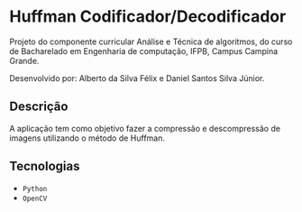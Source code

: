 # <h1> Huffman Codificador/Decodificador </h1>

Projeto do componente curricular Análise e Técnica de algoritmos, do curso de Bacharelado em Engenharia de computação, IFPB, Campus Campina Grande. 

Desenvolvido por: Alberto da Silva Félix e Daniel Santos Silva Júnior.

## Descrição

A aplicação tem como objetivo fazer a compressão e descompressão de imagens utilizando o método de Huffman.

## Tecnologias
- `Python`  
- `OpenCV` 
